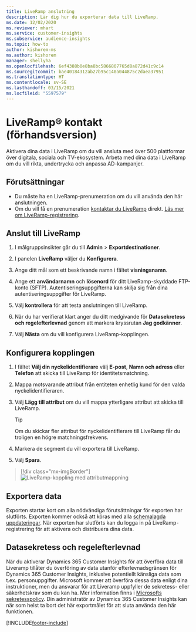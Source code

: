 ```yaml
---
title: LiveRamp anslutning
description: Lär dig hur du exporterar data till LiveRamp.
ms.date: 12/02/2020
ms.reviewer: mhart
ms.service: customer-insights
ms.subservice: audience-insights
ms.topic: how-to
author: kishorem-ms
ms.author: kishorem
manager: shellyha
ms.openlocfilehash: 6ef4388b0e8ba8bc5866807765d8a872d41c9c14
ms.sourcegitcommit: bae40184312ab27b95c140a044875c2daea37951
ms.translationtype: HT
ms.contentlocale: sv-SE
ms.lasthandoff: 03/15/2021
ms.locfileid: "5597579"
---
```

# <a name="liverampreg-connector-preview"></a>LiveRamp&reg; kontakt (förhandsversion)

Aktivera dina data i LiveRamp om du vill ansluta med över 500 plattformar över digitala, sociala och TV-ekosystem. Arbeta med dina data i LiveRamp om du vill rikta, undertrycka och anpassa AD-kampanjer.

## <a name="prerequisites"></a>Förutsättningar

- Du måste ha en LiveRamp-prenumeration om du vill använda den här anslutningen.
- Om du vill få en prenumeration [kontaktar du LiveRamp](https://liveramp.com/contact/) direkt. [Läs mer om LiveRamp-registrering](https://liveramp.com/our-platform/data-onboarding/).

## <a name="connect-to-liveramp"></a>Anslut till LiveRamp

1. I målgruppsinsikter går du till **Admin** > **Exportdestinationer**.

1. I panelen **LiveRamp** väljer du **Konfigurera**.

1. Ange ditt mål som ett beskrivande namn i fältet **visningsnamn**.

1. Ange ett **användarnamn** och **lösenord** för ditt LiveRamp-skyddade FTP-konto (SFTP).
Autentiseringsuppgifterna kan skilja sig från dina autentiseringsuppgifter för LiveRamp.

1. Välj **kontrollera** för att testa anslutningen till LiveRamp.

1. När du har verifierat klart anger du ditt medgivande för **Datasekretess och regelefterlevnad** genom att markera kryssrutan **Jag godkänner**.

1. Välj **Nästa** om du vill konfigurera LiveRamp-kopplingen.

## <a name="configure-the-connector"></a>Konfigurera kopplingen

1. I fältet **Välj din nyckelidentifierare** välj **E-post**,  **Namn och adress** eller **Telefon** att skicka till LiveRamp för identitetsmatchning.

1. Mappa motsvarande attribut från entiteten enhetlig kund för den valda nyckelidentifieraren.

1. Välj **Lägg till attribut** om du vill mappa ytterligare attribut att skicka till LiveRamp.

   > [!TIP]
   > Om du skickar fler attribut för nyckelidentifierare till LiveRamp får du troligen en högre matchningsfrekvens.

1. Markera de segment du vill exportera till LiveRamp.

1. Välj **Spara**.

> [!div class="mx-imgBorder"]
> ![LiveRamp-koppling med attributmappning](media/export-liveramp-segments.png "LiveRamp-koppling med attributmappning")

## <a name="export-the-data"></a>Exportera data

Exporten startar kort om alla nödvändiga förutsättningar för exporten har slutförts. Exporten kommer också att köras med alla [schemalagda uppdateringar](system.md#schedule-tab).
När exporten har slutförts kan du logga in på LiveRamp-registrering för att aktivera och distribuera dina data.

## <a name="data-privacy-and-compliance"></a>Datasekretess och regelefterlevnad

När du aktiverar Dynamics 365 Customer Insights för att överföra data till Liveramp tillåter du överföring av data utanför efterlevnadsgränsen för Dynamics 365 Customer Insights, inklusive potentiellt känsliga data som t.ex. personuppgifter. Microsoft kommer att överföra dessa data enligt dina instruktioner, men du ansvarar för att Liveramp uppfyller de sekretess- eller säkerhetskrav som du kan ha. Mer information finns i [Microsofts sekretesspolicy](https://go.microsoft.com/fwlink/?linkid=396732).
Din administratör av Dynamics 365 Customer Insights kan när som helst ta bort det här exportmålet för att sluta använda den här funktionen.

[!INCLUDE[footer-include](../includes/footer-banner.md)]